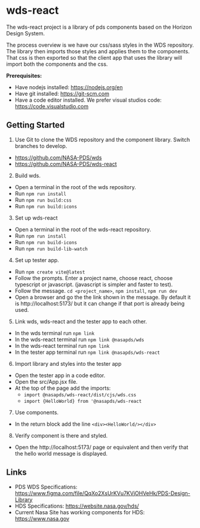 # wds-react

The wds-react project is a library of pds components based on the Horizon Design System.

The process overview is we have our css/sass styles in the WDS repository. The library then imports those styles and applies them to the components. That css is then exported so that the client app that uses the library will import both the components and the css.

**Prerequisites:**
- Have nodejs installed: https://nodejs.org/en
- Have git installed: https://git-scm.com
- Have a code editor installed. We prefer visual studios code: https://code.visualstudio.com

## Getting Started
1. Use Git to clone the WDS repository and the component library. Switch branches to develop. 
  - https://github.com/NASA-PDS/wds
  - https://github.com/NASA-PDS/wds-react
2. Build wds.
  - Open a terminal in the root of the wds repository. 
  - Run `npm run install`
  - Run `npm run build:css`
  - Run `npm run build:icons`
3. Set up wds-react
  - Open a terminal in the root of the wds-react repository. 
  - Run `npm run install`
  - Run `npm run build-icons`
  - Run `npm run build-lib-watch`
4. Set up tester app.
  - Run `npm create vite@latest`
  - Follow the prompts. Enter a project name, choose react, choose typescript or javascript. (javascript is simpler and faster to test).
  - Follow the message. `cd <project_name>`, `npm install`, `npm run dev`
  - Open a browser and go the the link shown in the message. By default it is http://localhost:5173/ but it can change if that port is already being used.
5. Link wds, wds-react and the tester app to each other.
  - In the wds terminal run `npm link`
  - In the wds-react terminal run `npm link @nasapds/wds`
  - In the wds-react terminal run `npm link`
  - In the tester app terminal run `npm link @nasapds/wds-react`
6. Import library and styles into the tester app
  - Open the tester app in a code editor.
  - Open the src/App.jsx file.
  - At the top of the page add the imports:
    - `import @nasapds/wds-react/dist/cjs/wds.css`
    - `import {HelloWorld} from '@nasapds/wds-react`
7. Use components.
  - In the return block add the line `<div><HelloWorld/></div>`
8. Verify component is there and styled.
  - Open the http://localhost:5173/ page or equivalent and then verify that the hello world message is displayed.
    
## Links
- PDS WDS Specifications: https://www.figma.com/file/QqXo2XsUrKVu7KVjOHVeHk/PDS-Design-Library
- HDS Specifications: https://website.nasa.gov/hds/
- Current Nasa Site has working components for HDS: https://www.nasa.gov

